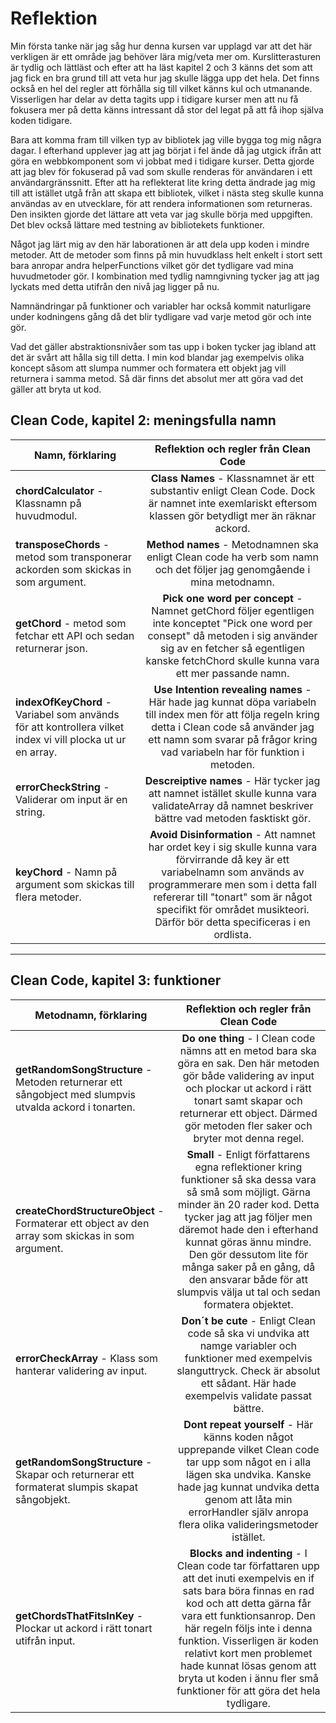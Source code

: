 # Reflektion
Min första tanke när jag såg hur denna kursen var upplagd var att det här verkligen är ett område jag behöver lära mig/veta mer om. Kurslitterasturen är tydlig och lättläst och efter att ha läst kapitel 2 och 3 känns det som att jag fick en bra grund till att veta hur jag skulle lägga upp det hela. Det finns också en hel del regler att förhålla sig till vilket känns kul och utmanande. Visserligen har delar av detta tagits upp i tidigare kurser men att nu få fokusera mer på detta känns intressant då stor del legat på att få ihop själva koden tidigare.

Bara att komma fram till vilken typ av bibliotek jag ville bygga tog mig några dagar. I efterhand upplever jag att jag börjat i fel ände då jag utgick ifrån att göra en webbkomponent som vi jobbat med i tidigare kurser. Detta gjorde att jag blev för fokuserad på vad som skulle renderas för användaren i ett användargränssnitt. Efter att ha reflekterat lite kring detta ändrade jag mig till att istället utgå från att skapa ett bibliotek, vilket i nästa steg skulle kunna användas av en utvecklare, för att rendera informationen som returneras. Den insikten gjorde det lättare att veta var jag skulle börja med uppgiften. Det blev också lättare med testning av bibliotekets funktioner.

Något jag lärt mig av den här laborationen är att dela upp koden i mindre metoder. Att de metoder som finns på min huvudklass helt enkelt i stort sett bara anropar andra helperFunctions vilket gör det tydligare vad mina huvudmetoder gör. I kombination med tydlig namngivning tycker jag att jag lyckats med detta utifrån den nivå jag ligger på nu.

Namnändringar på funktioner och variabler har också kommit naturligare under kodningens gång då det blir tydligare vad varje metod gör och inte gör.

Vad det gäller abstraktionsnivåer som tas upp i boken tycker jag ibland att det är svårt att hålla sig till detta. I min kod blandar jag exempelvis olika koncept såsom att slumpa nummer och formatera ett objekt jag vill returnera i samma metod. Så där finns det absolut mer att göra vad det gäller att bryta ut kod.



## Clean Code, kapitel 2: meningsfulla namn

| Namn, förklaring | Reflektion och regler från Clean Code |      
| ---------------- |:-------------------------------------:|
| **chordCalculator** - Klassnamn på huvudmodul. |  **Class Names** - Klassnamnet är ett substantiv enligt Clean Code. Dock är namnet inte exemlariskt eftersom klassen gör betydligt mer än räknar ackord.
| **transposeChords** - metod som transponerar ackorden som skickas in som argument. |  **Method names** - Metodnamnen ska enligt Clean code ha verb som namn och det följer jag genomgående i mina metodnamn.
| **getChord** - metod som fetchar ett API och sedan returnerar json. |  **Pick one word per concept** - Namnet getChord följer egentligen inte konceptet "Pick one word per consept" då metoden i sig använder sig av en fetcher så egentligen kanske fetchChord skulle kunna vara ett mer passande namn.
| **indexOfKeyChord** - Variabel som används för att kontrollera vilket index vi vill plocka ut ur en array. |  **Use Intention revealing names** - Här hade jag kunnat döpa variabeln till index men för att följa regeln kring detta i Clean code så använder jag ett namn som svarar på frågor kring vad variabeln har för funktion i metoden.
| **errorCheckString** - Validerar om input är en string. |  **Descreiptive names** - Här tycker jag att namnet istället skulle kunna vara validateArray då namnet beskriver bättre vad metoden fasktiskt gör.
| **keyChord** - Namn på argument som skickas till flera metoder. | **Avoid Disinformation** - Att namnet har ordet key i sig skulle kunna vara förvirrande då key är ett variabelnamn som används av programmerare men som i detta fall refererar till "tonart" som är något specifikt för området musikteori. Därför bör detta specificeras i en ordlista.
***

## Clean Code, kapitel 3: funktioner

| Metodnamn, förklaring | Reflektion och regler från Clean Code |      
| ---------------- |:-------------------------------------:|
| **getRandomSongStructure** - Metoden returnerar ett sångobject med slumpvis utvalda ackord i tonarten. |  **Do one thing** - I Clean code nämns att en metod bara ska göra en sak. Den här metoden gör både validering av input och plockar ut ackord i rätt tonart samt skapar och returnerar ett object. Därmed gör metoden fler saker och bryter mot denna regel.
| **createChordStructureObject** - Formaterar ett object av den array som skickas in som argument. |  **Small** - Enligt författarens egna reflektioner kring funktioner så ska dessa vara så små som möjligt. Gärna minder än 20 rader kod. Detta tycker jag att jag följer men däremot hade den i efterhand kunnat göras ännu mindre. Den gör dessutom lite för många saker på en gång, då den ansvarar både för att slumpvis välja ut tal och sedan formatera objektet.
| **errorCheckArray** - Klass som hanterar validering av input. |  **Don´t be cute** - Enligt Clean code så ska vi undvika att namge variabler och funktioner med exempelvis slanguttryck. Check är absolut ett sådant. Här hade exempelvis validate passat bättre.
| **getRandomSongStructure** - Skapar och returnerar ett formaterat slumpis skapat sångobjekt. |  **Dont repeat yourself** - Här känns koden något upprepande vilket Clean code tar upp som något en i alla lägen ska undvika. Kanske hade jag kunnat undvika detta genom att låta min errorHandler själv anropa flera olika valideringsmetoder istället.
| **getChordsThatFitsInKey** - Plockar ut ackord i rätt tonart utifrån input. |  **Blocks and indenting** - I Clean code tar författaren upp att det inuti exempelvis en if sats bara böra finnas en rad kod och att detta gärna får vara ett funktionsanrop. Den här regeln följs inte i denna funktion. Visserligen är koden relativt kort men problemet hade kunnat lösas genom att bryta ut koden i ännu fler små funktioner för att göra det hela tydligare.